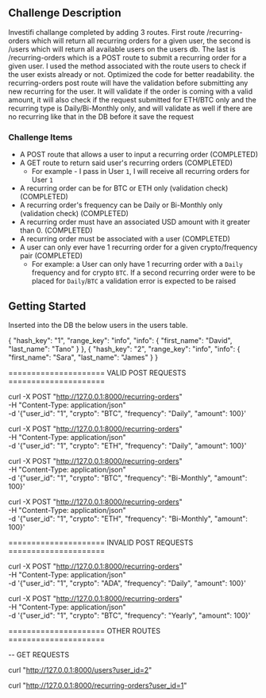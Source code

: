 ## Challenge Description

Investifi challange completed by adding 3 routes. First route /recurring-orders which will return all recurring orders for a given user, the second is /users which will return all available users on the users db. The last is /recurring-orders which is a POST route to submit a recurring order for a given user. I used the method associated with the route users to check if the user exists already or not. Optimized the code for better readability. the recurring-orders post route will have the validation before submitting any new recurring for the user. It will validate if the order is coming with a valid amount, it will also check if the request submitted for ETH/BTC only and the recurring type is Daily/Bi-Monthly only, and will validate as well if there are no recurring like that in the DB before it save the request

### Challenge Items
- A POST route that allows a user to input a recurring order (COMPLETED)
- A GET route to return said user's recurring orders (COMPLETED)
  - For example - I pass in User `1`, I will receive all recurring orders for User `1`
- A recurring order can be for BTC or ETH only (validation check) (COMPLETED)
- A recurring order's frequency can be Daily or Bi-Monthly only (validation check) (COMPLETED)
- A recurring order must have an associated USD amount with it greater than 0. (COMPLETED)
- A recurring order must be associated with a user (COMPLETED)
- A user can only ever have 1 recurring order for a given crypto/frequency pair (COMPLETED)
  - For example: a User can only have 1 recurring order with a `Daily` frequency and for crypto `BTC`. If a second recurring order were to be placed for  `Daily`/`BTC` a validation error is expected to be raised

## Getting Started

Inserted into the DB the below users in the users table.

{
  "hash_key": "1",
  "range_key": "info",
  "info": {
    "first_name": "David",
    "last_name": "Tano"
  }
},
{
  "hash_key": "2",
  "range_key": "info",
  "info": {
    "first_name": "Sara",
    "last_name": "James"
  }
}

===================== VALID POST REQUESTS =====================

curl -X POST "http://127.0.0.1:8000/recurring-orders" \
     -H "Content-Type: application/json" \
     -d '{"user_id": "1", "crypto": "BTC", "frequency": "Daily", "amount": 100}'

curl -X POST "http://127.0.0.1:8000/recurring-orders" \
     -H "Content-Type: application/json" \
     -d '{"user_id": "1", "crypto": "ETH", "frequency": "Daily", "amount": 100}'

curl -X POST "http://127.0.0.1:8000/recurring-orders" \
     -H "Content-Type: application/json" \
     -d '{"user_id": "1", "crypto": "BTC", "frequency": "Bi-Monthly", "amount": 100}'

curl -X POST "http://127.0.0.1:8000/recurring-orders" \
     -H "Content-Type: application/json" \
     -d '{"user_id": "1", "crypto": "ETH", "frequency": "Bi-Monthly", "amount": 100}'

===================== INVALID POST REQUESTS =====================

curl -X POST "http://127.0.0.1:8000/recurring-orders" \
     -H "Content-Type: application/json" \
     -d '{"user_id": "1", "crypto": "ADA", "frequency": "Daily", "amount": 100}'

curl -X POST "http://127.0.0.1:8000/recurring-orders" \
     -H "Content-Type: application/json" \
     -d '{"user_id": "1", "crypto": "BTC", "frequency": "Yearly", "amount": 100}'

===================== OTHER ROUTES =====================

-- GET REQUESTS

curl "http://127.0.0.1:8000/users?user_id=2"

curl "http://127.0.0.1:8000/recurring-orders?user_id=1"
